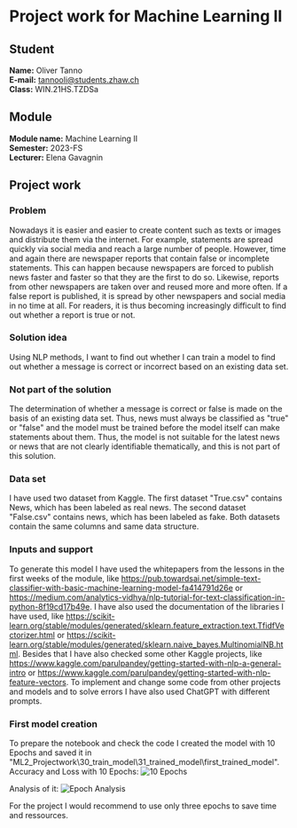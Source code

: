 # Project work for Machine Learning II

## Student
**Name:** Oliver Tanno <br />
**E-mail:** tannooli@students.zhaw.ch <br />
**Class:** WIN.21HS.TZDSa <br />

## Module
**Module name:** Machine Learning II <br />
**Semester:** 2023-FS <br />
**Lecturer:** Elena Gavagnin <br />

## Project work

### Problem
Nowadays it is easier and easier to create content such as texts or images and distribute them via the internet. For example, statements are spread quickly via social media and reach a large number of people. However, time and again there are newspaper reports that contain false or incomplete statements. This can happen because newspapers are forced to publish news faster and faster so that they are the first to do so. Likewise, reports from other newspapers are taken over and reused more and more often. If a false report is published, it is spread by other newspapers and social media in no time at all. For readers, it is thus becoming increasingly difficult to find out whether a report is true or not.

### Solution idea
Using NLP methods, I want to find out whether I can train a model to find out whether a message is correct or incorrect based on an existing data set.

### Not part of the solution
The determination of whether a message is correct or false is made on the basis of an existing data set. Thus, news must always be classified as "true" or "false" and the model must be trained before the model itself can make statements about them. Thus, the model is not suitable for the latest news or news that are not clearly identifiable thematically, and this is not part of this solution.

### Data set
I have used two dataset from Kaggle. The first dataset "True.csv" contains News, which has been labeled as real news. The second dataset "False.csv" contains news, which has been labeled as fake. Both datasets contain the same columns and same data structure.

### Inputs and support
To generate this model I have used the whitepapers from the lessons in the first weeks of the module, like https://pub.towardsai.net/simple-text-classifier-with-basic-machine-learning-model-fa414791d26e or https://medium.com/analytics-vidhya/nlp-tutorial-for-text-classification-in-python-8f19cd17b49e. I have also used the documentation of the libraries I have used, like https://scikit-learn.org/stable/modules/generated/sklearn.feature_extraction.text.TfidfVectorizer.html or https://scikit-learn.org/stable/modules/generated/sklearn.naive_bayes.MultinomialNB.html. Besides that I have also checked some other Kaggle projects, like https://www.kaggle.com/parulpandey/getting-started-with-nlp-a-general-intro or https://www.kaggle.com/parulpandey/getting-started-with-nlp-feature-vectors. To implement and change some code from other projects and models and  to solve errors I have also used ChatGPT with different prompts. 

### First model creation
To prepare the notebook and check the code I created the model with 10 Epochs and saved it in "ML2_Projectwork\30_train_model\31_trained_model\first_trained_model".
Accuracy and Loss with 10 Epochs:
<img src="../ML2_Projectwork/00_Readme/00_Source/10_Epochs.png" alt="10 Epochs" />

Analysis of it:
<img src="../ML2_Projectwork/00_Readme/00_Source/10_Epochs_Analysis.png" alt="Epoch Analysis" />

For the project I would recommend to use only three epochs to save time and ressources.





